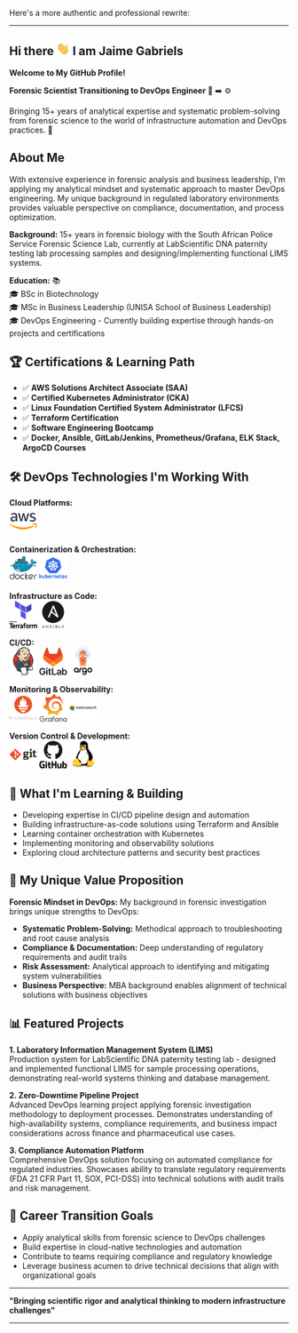  Here's a more authentic and professional rewrite:

---

## Hi there <img alt="Waving hand emoji" src="https://github.com/nelsonwenner/nelsonwenner/blob/master/waving-hand-emoji-animated.gif?raw=true" width="24px" height="24px"> I am Jaime Gabriels

**Welcome to My GitHub Profile!**

**Forensic Scientist Transitioning to DevOps Engineer** 🔬 ➡️ ⚙️

Bringing 15+ years of analytical expertise and systematic problem-solving from forensic science to the world of infrastructure automation and DevOps practices. 🚀

## About Me
With extensive experience in forensic analysis and business leadership, I'm applying my analytical mindset and systematic approach to master DevOps engineering. My unique background in regulated laboratory environments provides valuable perspective on compliance, documentation, and process optimization.

**Background:** 15+ years in forensic biology with the South African Police Service Forensic Science Lab, currently at LabScientific DNA paternity testing lab processing samples and designing/implementing functional LIMS systems.

**Education:** 📚  
🎓 BSc in Biotechnology  
🎓 MSc in Business Leadership (UNISA School of Business Leadership)  
🎓 DevOps Engineering - Currently building expertise through hands-on projects and certifications

## 🏆 Certifications & Learning Path
- ✅ **AWS Solutions Architect Associate (SAA)**
- ✅ **Certified Kubernetes Administrator (CKA)**
- ✅ **Linux Foundation Certified System Administrator (LFCS)**
- ✅ **Terraform Certification**
- ✅ **Software Engineering Bootcamp**
- ✅ **Docker, Ansible, GitLab/Jenkins, Prometheus/Grafana, ELK Stack, ArgoCD Courses**

## 🛠️ DevOps Technologies I'm Working With

**Cloud Platforms:**  
<img src="https://github.com/devicons/devicon/blob/master/icons/amazonwebservices/amazonwebservices-original-wordmark.svg" alt="AWS" width="50" height="50"/>

**Containerization & Orchestration:**  
<img src="https://github.com/devicons/devicon/blob/master/icons/docker/docker-original-wordmark.svg" alt="Docker" width="50" height="50"/>
<img src="https://github.com/devicons/devicon/blob/master/icons/kubernetes/kubernetes-plain-wordmark.svg" alt="Kubernetes" width="50" height="50"/>

**Infrastructure as Code:**  
<img src="https://github.com/devicons/devicon/blob/master/icons/terraform/terraform-original-wordmark.svg" alt="Terraform" width="50" height="50"/>
<img src="https://github.com/devicons/devicon/blob/master/icons/ansible/ansible-original-wordmark.svg" alt="Ansible" width="50" height="50"/>

**CI/CD:**  
<img src="https://github.com/devicons/devicon/blob/master/icons/jenkins/jenkins-original.svg" alt="Jenkins" width="50" height="50"/>
<img src="https://github.com/devicons/devicon/blob/master/icons/gitlab/gitlab-original-wordmark.svg" alt="GitLab" width="50" height="50"/>
<img src="https://github.com/devicons/devicon/blob/master/icons/argocd/argocd-original-wordmark.svg" alt="ArgoCD" width="50" height="50"/>

**Monitoring & Observability:**  
<img src="https://github.com/devicons/devicon/blob/master/icons/prometheus/prometheus-original-wordmark.svg" alt="Prometheus" width="50" height="50"/>
<img src="https://github.com/devicons/devicon/blob/master/icons/grafana/grafana-original-wordmark.svg" alt="Grafana" width="50" height="50"/>
<img src="https://github.com/devicons/devicon/blob/master/icons/elasticsearch/elasticsearch-original-wordmark.svg" alt="Elasticsearch" width="50" height="50"/>

**Version Control & Development:**  
<img src="https://github.com/devicons/devicon/blob/master/icons/git/git-original-wordmark.svg" alt="Git" width="50" height="50"/>
<img src="https://github.com/devicons/devicon/blob/master/icons/github/github-original-wordmark.svg" alt="GitHub" width="50" height="50"/>
<img src="https://github.com/devicons/devicon/blob/master/icons/linux/linux-original.svg" alt="Linux" width="50" height="50"/>

## 🎯 What I'm Learning & Building
- Developing expertise in CI/CD pipeline design and automation
- Building infrastructure-as-code solutions using Terraform and Ansible
- Learning container orchestration with Kubernetes
- Implementing monitoring and observability solutions
- Exploring cloud architecture patterns and security best practices

## 🔬 My Unique Value Proposition
**Forensic Mindset in DevOps:** My background in forensic investigation brings unique strengths to DevOps:
- **Systematic Problem-Solving:** Methodical approach to troubleshooting and root cause analysis
- **Compliance & Documentation:** Deep understanding of regulatory requirements and audit trails
- **Risk Assessment:** Analytical approach to identifying and mitigating system vulnerabilities
- **Business Perspective:** MBA background enables alignment of technical solutions with business objectives

## 📊 Featured Projects

**1. Laboratory Information Management System (LIMS)**  
Production system for LabScientific DNA paternity testing lab - designed and implemented functional LIMS for sample processing operations, demonstrating real-world systems thinking and database management.

**2. Zero-Downtime Pipeline Project**  
Advanced DevOps learning project applying forensic investigation methodology to deployment processes. Demonstrates understanding of high-availability systems, compliance requirements, and business impact considerations across finance and pharmaceutical use cases.

**3. Compliance Automation Platform**  
Comprehensive DevOps solution focusing on automated compliance for regulated industries. Showcases ability to translate regulatory requirements (FDA 21 CFR Part 11, SOX, PCI-DSS) into technical solutions with audit trails and risk management.

## 🌟 Career Transition Goals
- Apply analytical skills from forensic science to DevOps challenges
- Build expertise in cloud-native technologies and automation
- Contribute to teams requiring compliance and regulatory knowledge
- Leverage business acumen to drive technical decisions that align with organizational goals

---

**"Bringing scientific rigor and analytical thinking to modern infrastructure challenges"**

---


